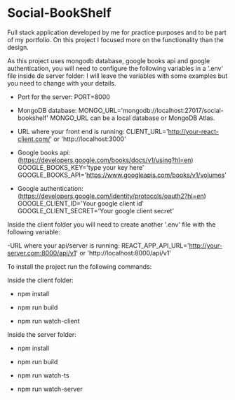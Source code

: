 # Social-BookShelf
Full stack application developed by me for practice purposes and to be part of my portfolio. On this project I focused more on the functionality than the design.

As this project uses mongodb database, google books api and google authentication, you will need to configure the following variables in a '.env' file inside de server folder:
I will leave the variables with some examples but you need to change with your details.

- Port for the server:
PORT=8000

- MongoDB database:
MONGO_URL='mongodb://localhost:27017/social-bookshelf'
MONGO_URL can be a local database or MongoDB Atlas.

- URL where your front end is running:
CLIENT_URL='http://your-react-client.com/' or 'http://localhost:3000'

- Google books api: (https://developers.google.com/books/docs/v1/using?hl=en)
GOOGLE_BOOKS_KEY='type your key here'
GOOGLE_BOOKS_API='https://www.googleapis.com/books/v1/volumes'

- Google authentication: (https://developers.google.com/identity/protocols/oauth2?hl=en)
GOOGLE_CLIENT_ID='Your google client id'
GOOGLE_CLIENT_SECRET='Your google client secret'


Inside the client folder you will need to create another '.env' file with the following variable:

-URL where your api/server is running:
REACT_APP_API_URL='http://your-server.com:8000/api/v1' or 'http://localhost:8000/api/v1'

To install the project run the following commands:

Inside the client folder:

- npm install

- npm run build

- npm run watch-client

Inside the server folder:

- npm install

- npm run build

- npm run watch-ts

- npm run watch-server
